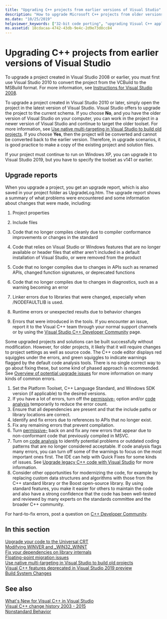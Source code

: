 ```yaml
---
title: "Upgrading C++ projects from earlier versions of Visual Studio"
description: "How to upgrade Microsoft C++ projects from older versions of Visual Studio."
ms.date: "10/25/2019"
helpviewer_keywords: ["32-bit code porting", "upgrading Visual C++ applications, 32-bit code"]
ms.assetid: 18cdacaa-4742-43db-9e4c-2d9e73d8cc84
---
```

# Upgrading C++ projects from earlier versions of Visual Studio

To upgrade a project created in Visual Studio 2008 or earlier, you must first use Visual Studio 2010 to convert the project from the VCBuild to the MSBuild format. For more information, see [Instructions for Visual Studio 2008](use-native-multi-targeting.md#instructions-for-visual-studio-2008).

To upgrade a project created in Visual Studio 2010 or later, simply open the project in the latest version of Visual Studio. Visual Studio offers to upgrade the project to the current schema. If you choose **No**, and you have the older version of Visual Studio on your computer, you can work in the project in a newer version of Visual Studio and continue to target the older toolset. For more information, see [Use native multi-targeting in Visual Studio to build old projects](use-native-multi-targeting.md). If you choose **Yes**, then the project will be converted and cannot be converted back to the earlier version. Therefore, in upgrade scenarios, it is good practice to make a copy of the existing project and solution files.

If your project must continue to run on Windows XP, you can upgrade it to Visual Studio 2019, but you have to specify the toolset as v141 or earlier.

## Upgrade reports

When you upgrade a project, you get an upgrade report, which is also saved in your project folder as UpgradeLog.htm. The upgrade report shows a summary of what problems were encountered and some information about changes that were made, including:

1. Project properties

2. Include files

3. Code that no longer compiles cleanly due to compiler conformance improvements or changes in the standard

4. Code that relies on Visual Studio or Windows features that are no longer available or header files that either aren't included in a default installation of Visual Studio, or were removed from the product

5. Code that no longer compiles due to changes in APIs such as renamed APIs, changed function signatures, or deprecated functions

6. Code that no longer compiles due to changes in diagnostics, such as a warning becoming an error

7. Linker errors due to libraries that were changed, especially when /NODEFAULTLIB is used.

8. Runtime errors or unexpected results due to behavior changes

9. Errors that were introduced in the tools. If you encounter an issue, report it to the Visual C++ team through your normal support channels or by using the [Visual Studio C++ Developer Community](https://developercommunity.visualstudio.com/spaces/62/index.html) page.

Some upgraded projects and solutions can be built successfully without modification. However, for older projects, it likely that it will require changes to project settings as well as source code. The C++ code editor displays red squiggles under the errors, and green squiggles to indicate warnings flagged by the default code analysis tools. There is no single correct way to go about fixing these, but some kind of phased approach is recommended. See [Overview of potential upgrade issues](../porting/overview-of-potential-upgrade-issues-visual-cpp.md) for more information on many kinds of common errors.

 1. Set the Platform Toolset, C++ Language Standard, and Windows SDK version (if applicable) to the desired versions.
 1. If you have a lot of errors, turn off the [permissive-]() option and/or [code analysis]() temporarily to reduce the error count.
 1. Ensure that all dependencies are present and that the include paths or library locations are correct.
 1. Identify and fix errors due to references to APIs that no longer exist.
 1. Fix any remaining errors that prevent compilation.
 1. Turn [permissive-]() back on and fix any new errors that appear due to non-conformant code that previously compiled in MSVC.
 1. Turn on [code analysis]() to identify potential problems or outdated coding patterns that are no longer considered acceptable. If code analysis flags many errors, you can turn off some of the warnings to focus on the most important ones first. The IDE can help with Quick Fixes for some kinds of issues. See [Upgrade legacy C++ code with Visual Studio](ide-tools-for-upgrading-code.md) for more information.
 1. Consider other opportunities for modernizing the code, for example by replacing custom data structures and algorithms with those from the C++ standard library or the Boost open-source library. By using standard features, you make it easier for others to maintain the code and also have a strong confidence that the code has been well-tested and reviewed by many experts on the standards committee and the broader C++ community.

For hard-to-fix errors, post a question on [C++ Developer Community]().

## In this section

[Upgrade your code to the Universal CRT](upgrade-your-code-to-the-universal-crt.md)<br/>
[Modifying WINVER and _WIN32_WINNT](modifying-winver-and-win32-winnt.md)<br/>
[Fix your dependencies on library internals](fix-your-dependencies-on-library-internals.md)<br/>
[Floating-point migration issues](floating-point-migration-issues.md)<br/>
[Use native multi-targeting in Visual Studio to build old projects](use-native-multi-targeting.md)<br/>
[Visual C++ features deprecated in Visual Studio 2019 preview](features-deprecated-in-visual-studio.md)<br/>
[Build System Changes](build-system-changes.md)

## See also

[What's New for Visual C++ in Visual Studio](../overview/what-s-new-for-visual-cpp-in-visual-studio.md)<br/>
[Visual C++ change history 2003 - 2015](../porting/visual-cpp-change-history-2003-2015.md)<br/>
[Nonstandard Behavior](../cpp/nonstandard-behavior.md)
